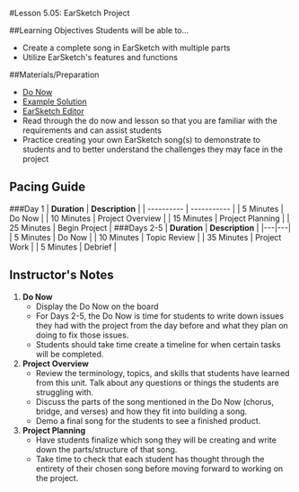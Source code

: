 #Lesson 5.05: EarSketch Project

##Learning Objectives
Students will be able to...
* Create a complete song in EarSketch with multiple parts
* Utilize EarSketch's features and functions


##Materials/Preparation
* [Do Now]
* [Example Solution]
* [EarSketch Editor]
*  Read through the do now and lesson so that you are familiar with the requirements and can assist students
*  Practice creating your own EarSketch song(s) to demonstrate to students and to better understand the challenges they may face in the project

## Pacing Guide
###Day 1
| **Duration**   | **Description** |
| ---------- | ----------- |
| 5 Minutes  | Do Now      |
| 10 Minutes | Project Overview      |
| 15 Minutes | Project Planning         |
| 25 Minutes | Begin Project     |
###Days 2-5
| **Duration**   | **Description**             |
|---|---|
| 5 Minutes  | Do Now      |
| 10 Minutes | Topic Review      |
| 35 Minutes | Project Work      |
| 5 Minutes  | Debrief     |

## Instructor's Notes

1. **Do Now**
    * Display the Do Now on the board
    * For Days 2-5, the Do Now is time for students to write down issues they had with the project from the day before and what they plan on doing to fix those issues. 
    * Students should take time create a timeline for when certain tasks will be completed.
2. **Project Overview**
	* Review the terminology, topics, and skills that students have learned from this unit. Talk about any questions or things the students are struggling with.
	* Discuss the parts of the song mentioned in the Do Now (chorus, bridge, and verses) and how they fit into building a song.
	* Demo a final song for the students to see a finished product.
3. **Project Planning**	
	* Have students finalize which song they will be creating and write down the parts/structure of that song. 
	* Take time to check that each student has thought through the entirety of their chosen song before moving forward to working on the project. 



[Do Now]: do_now.md
[Lab]: lab.md
[Example Solution]:https://teals.sharepoint.com/curriculum/_layouts/15/guestaccess.aspx?guestaccesstoken=uy4L%2bNXevDtadDc79%2fKcxpSIua1iFXrI238ItmXd6WM%3d&docid=2_0ec2049bea79d42df809149d675bae951
[EarSketch Editor]: http://earsketch.gatech.edu/earsketch2/